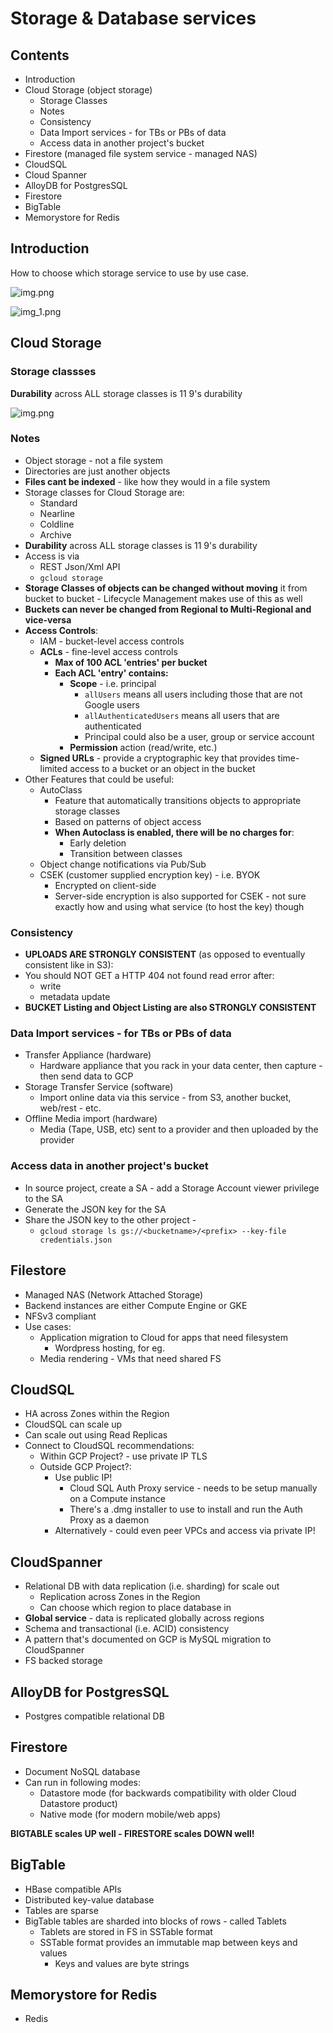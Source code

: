 # Storage & Database services

## Contents

* Introduction
* Cloud Storage (object storage)
  * Storage Classes
  * Notes
  * Consistency
  * Data Import services - for TBs or PBs of data
  * Access data in another project's bucket
* Firestore (managed file system service - managed NAS)
* CloudSQL
* Cloud Spanner
* AlloyDB for PostgresSQL
* Firestore
* BigTable
* Memorystore for Redis

## Introduction

How to choose which storage service to use by use case.

![img.png](pngs/stgdbsvcs.png)

![img_1.png](pngs/img_1.png)

## Cloud Storage

### Storage classses

**Durability** across ALL storage classes is 11 9's durability

![img.png](pngs/cloudstorage-storage-classes.png)

### Notes

* Object storage - not a file system
* Directories are just another objects
* **Files cant be indexed** - like how they would in a file system
* Storage classes for Cloud Storage are:
  * Standard
  * Nearline
  * Coldline
  * Archive
* **Durability** across ALL storage classes is 11 9's durability
* Access is via
  * REST Json/Xml API
  * `gcloud storage`
* **Storage Classes of objects can be changed without moving** it from bucket to bucket - Lifecycle Management makes use of this as well
* **Buckets can never be changed from Regional to Multi-Regional and vice-versa**
* **Access Controls**:
  * IAM - bucket-level access controls
  * **ACLs** - fine-level access controls
    * **Max of 100 ACL 'entries' per bucket**
    * **Each ACL 'entry' contains:**
      * **Scope** - i.e. principal
        * `allUsers` means all users including those that are not Google users
        * `allAuthenticatedUsers` means all users that are authenticated
        * Principal could also be a user, group or service account
      * **Permission** action (read/write, etc.)
  * **Signed URLs** - provide a cryptographic key that provides time-limited access to a bucket or an object in the bucket
* Other Features that could be useful:
  * AutoClass
    * Feature that automatically transitions objects to appropriate storage classes
    * Based on patterns of object access
    * **When Autoclass is enabled, there will be no charges for**:
      * Early deletion
      * Transition between classes
  * Object change notifications via Pub/Sub
  * CSEK (customer supplied encryption key) - i.e. BYOK
    * Encrypted on client-side
    * Server-side encryption is also supported for CSEK - not sure exactly how and using what service (to host the key) though


### Consistency
* **UPLOADS ARE STRONGLY CONSISTENT** (as opposed to eventually consistent like in S3):
* You should NOT GET a HTTP 404 not found read error after:
  * write
  * metadata update
* **BUCKET Listing and Object Listing are also STRONGLY CONSISTENT**

### Data Import services - for TBs or PBs of data

* Transfer Appliance (hardware)
  * Hardware appliance that you rack in your data center, then capture - then send data to GCP
* Storage Transfer Service (software)
  * Import online data via this service - from S3, another bucket, web/rest - etc.
* Offline Media import (hardware)
  * Media (Tape, USB, etc) sent to a provider and then uploaded by the provider

### Access data in another project's bucket
* In source project, create a SA - add a Storage Account viewer privilege to the SA
* Generate the JSON key for the SA
* Share the JSON key to the other project -
  * `gcloud storage ls gs://<bucketname>/<prefix> --key-file credentials.json`


## Filestore

* Managed NAS (Network Attached Storage)
* Backend instances are either Compute Engine or GKE
* NFSv3 compliant
* Use cases:
  * Application migration to Cloud for apps that need filesystem
    * Wordpress hosting, for eg.
  * Media rendering - VMs that need shared FS

## CloudSQL

* HA across Zones within the Region
* CloudSQL can scale up
* Can scale out using Read Replicas
* Connect to CloudSQL recommendations:
  * Within GCP Project? - use private IP TLS
  * Outside GCP Project?:
    * Use public IP!
      * Cloud SQL Auth Proxy service - needs to be setup manually on a Compute instance
      * There's a .dmg installer to use to install and run the Auth Proxy as a daemon
    * Alternatively - could even peer VPCs and access via private IP!

## CloudSpanner

* Relational DB with data replication (i.e. sharding) for scale out
  * Replication across Zones in the Region
  * Can choose which region to place database in
* **Global service** - data is replicated globally across regions
* Schema and transactional (i.e. ACID) consistency
* A pattern that's documented on GCP is MySQL migration to CloudSpanner
* FS backed storage

## AlloyDB for PostgresSQL

* Postgres compatible relational DB

## Firestore

* Document NoSQL database
* Can run in following modes:
  * Datastore mode (for backwards compatibility with older Cloud Datastore product)
  * Native mode (for modern mobile/web apps)

**BIGTABLE scales UP well - FIRESTORE scales DOWN well!**

## BigTable
* HBase compatible APIs
* Distributed key-value database
* Tables are sparse
* BigTable tables are sharded into blocks of rows - called Tablets
  * Tablets are stored in FS in SSTable format
  * SSTable format provides an immutable map between keys and values
    * Keys and values are byte strings

## Memorystore for Redis
* Redis



